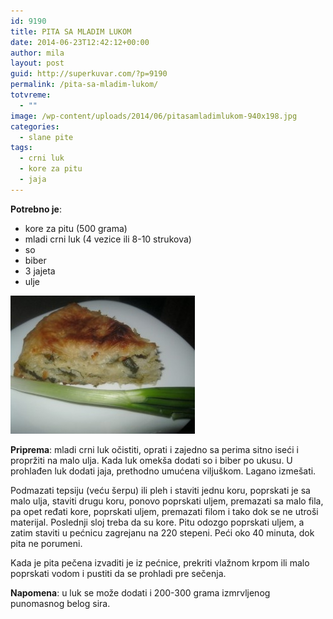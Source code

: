 ```yaml
---
id: 9190
title: PITA SA MLADIM LUKOM
date: 2014-06-23T12:42:12+00:00
author: mila
layout: post
guid: http://superkuvar.com/?p=9190
permalink: /pita-sa-mladim-lukom/
totvreme:
  - ""
image: /wp-content/uploads/2014/06/pitasamladimlukom-940x198.jpg
categories:
  - slane pite
tags:
  - crni luk
  - kore za pitu
  - jaja
---
```

**Potrebno je**:

  * kore za pitu (500 grama)
  * mladi crni luk (4 vezice ili 8-10 strukova)
  * so
  * biber
  * 3 jajeta
  * ulje

![<img class="alignnone size-medium wp-image-9192" src="/wp-content/uploads/2014/06/pitasamladimlukom-1024x768.jpg" alt="pitasamladimlukom" width="300" height="225" />](/wp-content/uploads/2014/06/pitasamladimlukom-e1403527121209.jpg)

**Priprema**: mladi crni luk očistiti, oprati i zajedno sa perima sitno iseći i propržiti na malo ulja. Kada luk omekša dodati so i biber po ukusu. U prohlađen luk dodati jaja, prethodno umućena viljuškom. Lagano izmešati.

Podmazati tepsiju (veću šerpu) ili pleh i staviti jednu koru, poprskati je sa malo ulja, staviti drugu koru, ponovo poprskati uljem, premazati sa malo fila, pa opet ređati kore, poprskati uljem, premazati filom i tako dok se ne utroši materijal. Poslednji sloj treba da su kore. Pitu odozgo poprskati uljem, a zatim staviti u pećnicu zagrejanu na 220 stepeni. Peći oko 40 minuta, dok pita ne porumeni.

Kada je pita pečena izvaditi je iz pećnice, prekriti vlažnom krpom ili malo poprskati vodom i pustiti da se prohladi pre sečenja.

**Napomena**:   u luk se može dodati i 200-300 grama izmrvljenog punomasnog belog sira.

&nbsp;
